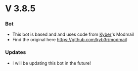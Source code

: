 
# V 3.8.5
### Bot
- This bot is based and and uses code from [Kyber](https://github.com/kyb3r)'s Modmail
- Find the original here https://github.com/kyb3r/modmail

### Updates
- I will be updating this bot in the future!